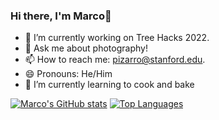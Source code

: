 ### Hi there, I'm Marco👋

- 🔭 I’m currently working on Tree Hacks 2022.
- 💬 Ask me about photography!
- 📫 How to reach me: [pizarro@stanford.edu](mailto:pizarro@stanford.edu).
- 😄 Pronouns: He/Him
- 🌱 I’m currently learning to cook and bake
<!--
- 👯 I’m looking to collaborate on ...
- 🤔 I’m looking for help with ...
- ⚡ Fun fact: ... -->

[![Marco's GitHub stats](https://github-readme-stats.vercel.app/api?username=marcopizarro&theme=tokyonight)](https://github.com/anuraghazra/github-readme-stats)
[![Top Languages](https://github-readme-stats.vercel.app/api/top-langs/?username=marcopizarro&langs_count=5&theme=tokyonight)](https://github.com/anuraghazra/github-readme-stats)
